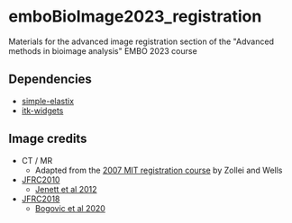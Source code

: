 # emboBioImage2023_registration
Materials for the advanced image registration section of the "Advanced methods in bioimage analysis" EMBO 2023 course

## Dependencies 

* [simple-elastix](https://simpleelastix.github.io/)
* [itk-widgets](https://github.com/InsightSoftwareConsortium/itkwidgets)

## Image credits

* CT / MR
    * Adapted from the [2007 MIT registration course](https://ocw.mit.edu/courses/health-sciences-and-technology/hst-582j-biomedical-signal-and-image-processing-spring-2007/lecture-notes/l16_reg1.pdf) by Zollei and Wells
* [JFRC2010](https://github.com/VirtualFlyBrain/DrosAdultBRAINdomains)
    * [Jenett et al 2012](http://dx.doi.org/10.1016/j.celrep.2012.09.011)
* [JFRC2018](https://www.janelia.org/open-science/jrc-2018-brain-templates)
    * [Bogovic et al 2020](https://doi.org/10.1371/journal.pone.0236495)
